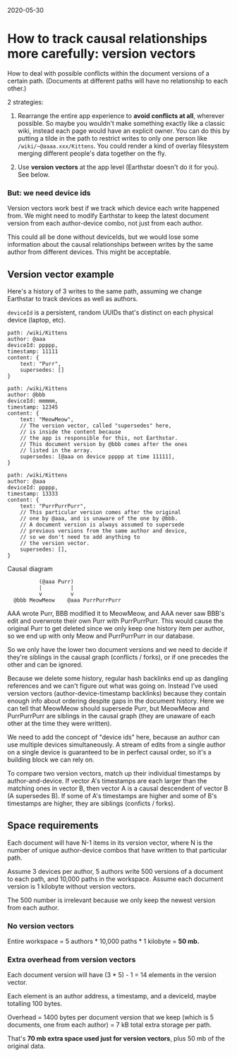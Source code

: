 2020-05-30

# How to track causal relationships more carefully: version vectors

How to deal with possible conflicts within the document versions of a certain path.  (Documents at different paths will have no relationship to each other.)

2 strategies:

1. Rearrange the entire app experience to **avoid conflicts at all**, wherever possible.  So maybe you wouldn't make something exactly like a classic wiki, instead each page would have an explicit owner.  You can do this by putting a tilde in the path to restrict writes to only one person like `/wiki/~@aaaa.xxx/Kittens`.  You could render a kind of overlay filesystem merging different people's data together on the fly.

2. Use **version vectors** at the app level (Earthstar doesn't do it for you).  See below.

### But: we need device ids

Version vectors work best if we track which device each write happened from.  We might need to modify Earthstar to keep the latest document version from each author-device combo, not just from each author.

This could all be done without deviceIds, but we would lose some information about the causal relationships between writes by the same author from different devices.  This might be acceptable.

## Version vector example 

Here's a history of 3 writes to the same path, assuming we change Earthstar to track devices as well as authors.

`deviceId` is a persistent, random UUIDs that's distinct on each physical device (laptop, etc).

```
path: /wiki/Kittens
author: @aaa
deviceId: ppppp,
timestamp: 11111
content: {
    text: "Purr",
    supersedes: []
}

path: /wiki/Kittens
author: @bbb
deviceId: mmmmm,
timestamp: 12345
content: {
    text: "MeowMeow",
    // The version vector, called "supersedes" here,
    // is inside the content because
    // the app is responsible for this, not Earthstar.
    // This document version by @bbb comes after the ones
    // listed in the array.
    supersedes: [@aaa on device ppppp at time 11111],
}

path: /wiki/Kittens
author: @aaa
deviceId: ppppp,
timestamp: 13333
content: {
    text: "PurrPurrPurr",
    // This particular version comes after the original
    // one by @aaa, and is unaware of the one by @bbb.
    // A document version is always assumed to supersede
    // previous versions from the same author and device,
    // so we don't need to add anything to
    // the version vector.
    supersedes: [],
}
```

Causal diagram
```
          (@aaa Purr)
          |         |
          v         v
  @bbb MeowMeow    @aaa PurrPurrPurr
```

AAA wrote Purr, BBB modified it to MeowMeow, and AAA never saw BBB's edit and overwrote their own Purr with PurrPurrPurr.  This would cause the original Purr to get deleted since we only keep one history item per author, so we end up with only Meow and PurrPurrPurr in our database.

So we only have the lower two document versions and we need to decide if they're siblings in the causal graph (conflicts / forks), or if one precedes the other and can be ignored.

Because we delete some history, regular hash backlinks end up as dangling references and we can't figure out what was going on.  Instead I've used version vectors (author-device-timestamp backlinks) because they contain enough info about ordering despite gaps in the document history.  Here we can tell that MeowMeow should supersede Purr, but MeowMeow and PurrPurrPurr are siblings in the causal graph (they are unaware of each other at the time they were written).

We need to add the concept of "device ids" here, because an author can use multiple devices simultaneously.  A stream of edits from a single author on a single device is guaranteed to be in perfect causal order, so it's a building block we can rely on.

To compare two version vectors, match up their individual timestamps by author-and-device.  If vector A's timestamps are each larger than the matching ones in vector B, then vector A is a causal descendent of vector B (A supersedes B).  If some of A's timestamps are higher and some of B's timestamps are higher, they are siblings (conficts / forks).

## Space requirements

Each document will have N-1 items in its version vector, where N is the number of unique author-device combos that have written to that particular path.

Assume 3 devices per author, 5 authors write 500 versions of a document to each path, and 10,000 paths in the workspace.  Assume each document version is 1 kilobyte without version vectors.

The 500 number is irrelevant because we only keep the newest version from each author.

### No version vectors

Entire workspace = 5 authors * 10,000 paths * 1 kilobyte = **50 mb.**

### Extra overhead from version vectors

Each document version will have (3 * 5) - 1 = 14 elements in the version vector.

Each element is an author address, a timestamp, and a deviceId, maybe totalling 100 bytes.

Overhead = 1400 bytes per document version that we keep (which is 5 documents, one from each author) = 7 kB total extra storage per path.

That's **70 mb extra space used just for version vectors**, plus 50 mb of the original data.


